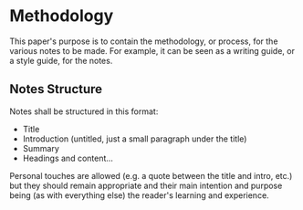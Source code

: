 # Methodology

This paper's purpose is to contain the methodology, or process, for the various notes to be made. For example, it can be seen as a writing guide, or a style guide, for the notes.

## Notes Structure

Notes shall be structured in this format:

- Title
- Introduction (untitled, just a small paragraph under the title)
- Summary
- Headings and content...

Personal touches are allowed (e.g. a quote between the title and intro, etc.) but they should remain appropriate and their main intention and purpose being (as with everything else) the reader's learning and experience.


